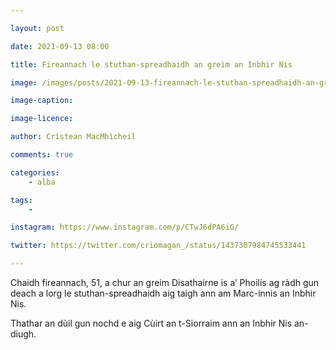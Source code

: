 ```yaml
---

layout: post

date: 2021-09-13 08:00

title: Fireannach le stuthan-spreadhaidh an greim an Inbhir Nis

image: /images/posts/2021-09-13-fireannach-le-stuthan-spreadhaidh-an-greim-an-inbhir-nis.jpg

image-caption:

image-licence:

author: Crìstean MacMhìcheil

comments: true

categories:
    - alba

tags:
    -

instagram: https://www.instagram.com/p/CTwJ6dPA6iG/

twitter: https://twitter.com/criomagan_/status/1437307984745533441

---
```


Chaidh fireannach, 51, a chur an greim Disathairne is a’ Phoilis ag ràdh gun deach a lorg le stuthan-spreadhaidh aig taigh ann am Marc-innis an Inbhir Nis.

Thathar an dùil gun nochd e aig Cùirt an t-Siorraim ann an Inbhir Nis an-diugh.

<!--more-->
